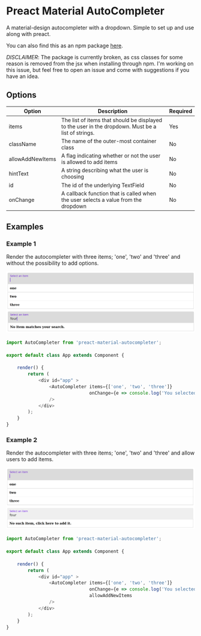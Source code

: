 # Preact Material AutoCompleter
A material-design autocompleter with a dropdown. Simple to set up and use along with preact.

You can also find this as an npm package [here](https://www.npmjs.com/package/preact-material-autocompleter).

*DISCLAIMER*: The package is currently broken, as css classes for some reason is removed from the jsx when installing through npm. I'm working on this issue, but feel free to open an issue and come with suggestions if you have an idea.

## Options
| Option | Description | Required |
| ------ | ----------- | -------- |
| items  | The list of items that should be displayed to the user in the dropdown. Must be a list of strings. | Yes |
| className | The name of the outer-most container class | No |
| allowAddNewItems | A flag indicating whether or not the user is allowed to add items | No |
| hintText | A string describing what the user is choosing | No |
| id | The id of the underlying TextField | No |
| onChange | A callback function that is called when the user selects a value from the dropdown | No |

## Examples

### Example 1
Render the autocompleter with three items; 'one', 'two' and 'three' and without the possibility to add options.

![autocompleter without 'allowAddNewItems' option enabled](https://github.com/TobiasMorell/preact-material-autocompleter/blob/master/example-no-add.png)

```javascript
import AutoCompleter from 'preact-material-autocompleter';

export default class App extends Component {

	render() {
		return (
			<div id="app" >
				<AutoCompleter items={['one', 'two', 'three']}
							   onChange={e => console.log('You selected' + e.target.value)} hintText="Select an item"
				/>
			</div>
		);
	}
}
```

### Example 2
Render the autocompleter with three items; 'one', 'two' and 'three' and allow users to add items.

![autocompleter with 'allowAddNewItems' option enabled](https://github.com/TobiasMorell/preact-material-autocompleter/blob/master/example-with-add.png)

```javascript
import AutoCompleter from 'preact-material-autocompleter';

export default class App extends Component {

	render() {
		return (
			<div id="app" >
				<AutoCompleter items={['one', 'two', 'three']}
							   onChange={e => console.log('You selected' + e.target.value)} hintText="Select an item"
							   allowAddNewItems
				/>
			</div>
		);
	}
}
```
